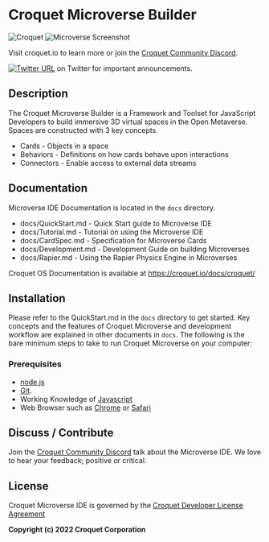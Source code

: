 # Croquet Microverse Builder

![Croquet](https://www.croquet.io/images/logo.png)
![Microverse Screenshot](https://www.croquet.io/images/microversess.png)

Visit croquet.io to learn more or join the [Croquet Community Discord](https://discord.gg/9U9MKSbJXS).

[![Twitter URL](https://img.shields.io/twitter/url/https/twitter.com/croquetio.svg?style=social&label=Follow%20%40croquetio)](https://twitter.com/croquetio) on Twitter for important announcements.

## Description
The Croquet Microverse Builder is a Framework and Toolset for JavaScript Developers to build immersive 3D virtual spaces in the Open Metaverse.  Spaces are constructed with 3 key concepts.
* Cards - Objects in a space
* Behaviors - Definitions on how cards behave upon interactions
* Connectors - Enable access to external data streams

## Documentation
Microverse IDE Documentation is located in the `docs` directory.  
* docs/QuickStart.md - Quick Start guide to Microverse IDE
* docs/Tutorial.md - Tutorial on using the Microverse IDE
* docs/CardSpec.md - Specification for Microverse Cards 
* docs/Development.md - Development Guide on building Microverses
* docs/Rapier.md - Using the Rapier Physics Engine in Microverses

Croquet OS Documentation is available at https://croquet.io/docs/croquet/

## Installation
Please refer to the QuickStart.md in the `docs` directory to get started. Key concepts and the features of Croquet Microverse and development workflow are explained in other documents in `docs`. The following is the bare minimum steps to take to run Croquet Microverse on your computer:

### Prerequisites
* [node.js](https://nodejs.org/)
* [Git](https://git-scm.com/).
* Working Knowledge of [Javascript](https://www.javascript.com/)
* Web Browser such as [Chrome](https://www.google.com/chrome) or [Safari](https://www.apple.com/safari/)

## Discuss / Contribute
Join the [Croquet Community Discord](https://discord.gg/9U9MKSbJXS) talk about the Microverse IDE.  We love to hear your feedback; positive or critical.


## License
Croquet Microverse IDE is governed by the [Croquet Developer License Agreement](https://croquet.io/terms.html)

**Copyright (c) 2022 Croquet Corporation**
